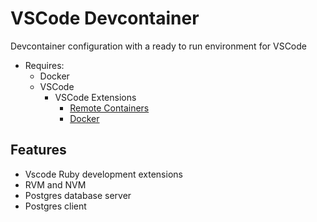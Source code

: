 # VSCode Devcontainer
Devcontainer configuration with a ready to run environment for VSCode
* Requires:
  * Docker
  * VSCode
    * VSCode Extensions
      * [Remote Containers](https://marketplace.visualstudio.com/items?itemName=ms-vscode-remote.remote-containers)
      * [Docker](https://marketplace.visualstudio.com/items?itemName=ms-azuretools.vscode-docker)
## Features
* Vscode Ruby development extensions
* RVM and NVM
* Postgres database server
* Postgres client

